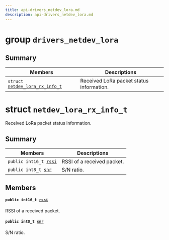 ```yaml
---
title: api-drivers_netdev_lora.md
description: api-drivers_netdev_lora.md
---
```

# group `drivers_netdev_lora` 

## Summary

 Members                        | Descriptions                                
--------------------------------|---------------------------------------------
`struct `[`netdev_lora_rx_info_t`](#structnetdev__lora__rx__info__t) | Received LoRa packet status information.

# struct `netdev_lora_rx_info_t` 

Received LoRa packet status information.

## Summary

 Members                        | Descriptions                                
--------------------------------|---------------------------------------------
`public int16_t `[`rssi`](#structnetdev__lora__rx__info__t_1a269130c7892b070d5ddef2df3152ca5d) | RSSI of a received packet.
`public int8_t `[`snr`](#structnetdev__lora__rx__info__t_1aa8f73f456367d233ed0e936916221386) | S/N ratio.

## Members

#### `public int16_t `[`rssi`](#structnetdev__lora__rx__info__t_1a269130c7892b070d5ddef2df3152ca5d) 

RSSI of a received packet.

#### `public int8_t `[`snr`](#structnetdev__lora__rx__info__t_1aa8f73f456367d233ed0e936916221386) 

S/N ratio.

